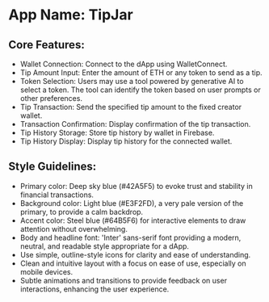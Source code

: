# **App Name**: TipJar

## Core Features:

- Wallet Connection: Connect to the dApp using WalletConnect.
- Tip Amount Input: Enter the amount of ETH or any token to send as a tip.
- Token Selection: Users may use a tool powered by generative AI to select a token. The tool can identify the token based on user prompts or other preferences.
- Tip Transaction: Send the specified tip amount to the fixed creator wallet.
- Transaction Confirmation: Display confirmation of the tip transaction.
- Tip History Storage: Store tip history by wallet in Firebase.
- Tip History Display: Display tip history for the connected wallet.

## Style Guidelines:

- Primary color: Deep sky blue (#42A5F5) to evoke trust and stability in financial transactions.
- Background color: Light blue (#E3F2FD), a very pale version of the primary, to provide a calm backdrop.
- Accent color: Steel blue (#64B5F6) for interactive elements to draw attention without overwhelming.
- Body and headline font: 'Inter' sans-serif font providing a modern, neutral, and readable style appropriate for a dApp.
- Use simple, outline-style icons for clarity and ease of understanding.
- Clean and intuitive layout with a focus on ease of use, especially on mobile devices.
- Subtle animations and transitions to provide feedback on user interactions, enhancing the user experience.